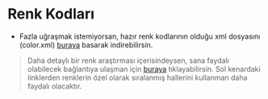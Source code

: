 # Renk Kodları

- Fazla uğraşmak istemiyorsan,  hazır renk kodlarının olduğu xml dosyasını (color.xml) [buraya][Colors.rar] basarak indirebilirsin.

> Daha detaylı bir renk araştırması içerisindeysen, sana faydalı olabilecek bağlantıya ulaşman için [buraya][Colors] tıklayabilirsin. Sol kenardaki linklerden renklerin özel olarak sıralanmış hallerini kullanman daha faydalı olacaktır.

[Colors.rar]: https://gelecegiyazanlar.turkcell.com.tr/sites/default/files/colors.rar
[Colors]: https://www.w3schools.com/colors/default.asp
